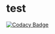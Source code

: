 # test
[![Codacy Badge](https://api.codacy.com/project/badge/Grade/86c14d640fa64efb8073a5c3fd161b77)](https://www.codacy.com/app/codecracker64/test?utm_source=github.com&amp;utm_medium=referral&amp;utm_content=codecracker64/test&amp;utm_campaign=Badge_Grade)
